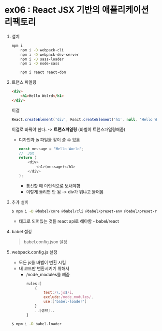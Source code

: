 # ex06 : React JSX 기반의 애플리케이션 리팩토리 

1. 설치
    ```bash
    npm i
        npm i -D webpack-cli
        npm i -D webpack-dev-server
        npm i -D sass-loader
        npm i -D node-sass

        npm i react react-dom
    ```

2. 트랜스 파일링
    ```html
    <div>
        <h1>Hello Wolrd</h1>
    </div>
    ```
    이걸 
    ```js
    React.createElement('div', React.createElement('h1', null, 'Hello World'), null);
    ```
    이걸로 바꿔야 한다.  -> **트랜스파일링** (바벨이 트랜스파일링해줌)

    + 디자인과 js 파일을 같이 쓸 수 있음
        ```js
        const message = "Hello World";
        //  JSX
        return (
            <div>
                <h1>(message)</h1>
            </div>
        );
        ```
        + 통신할 때 이런식으로 보내야함
        + 이렇게 돌리면 안 됨 -> div가 뭐냐고 물어봄

3. 추가 설치
    ```bash
    $ npm i -D @babel/core @babel/cli @babel/preset-env @babel/preset-react
    ```
    + 태그로 되어있는 것들 react api로 해야함 - babel/react

4. babel 설정
    > babel.config.json 설정

5. webpack.config.js 설정
    + 모든 js를 바벨이 변환 시킴
    + 내 코드만 변환시키기 위해서
        + /node_modules를 빼줌
            ```js
            rules:[
                {
                    test:/\.js$/i,
                    exclude:/node_modules/,
                    use:['babel-loader']
                }
                ..[생략]..
            ]
            ```
    ```bash
    $ npm i -D babel-loader
    ```